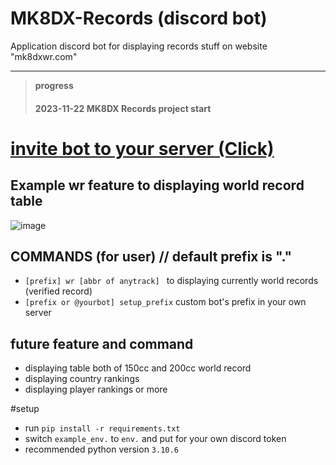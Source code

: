 # MK8DX-Records (discord bot)
Application discord bot for displaying records stuff on website "mk8dxwr.com"

---
>**progress**
>#### 2023-11-22 MK8DX Records project start
>
# [invite bot to your server (Click)](https://discord.com/api/oauth2/authorize?client_id=1176807126618878033&permissions=8&scope=bot)



## Example wr feature to displaying world record table
![image](https://cdn.discordapp.com/attachments/1172493621732327495/1176825238420455444/image.png?ex=657046e9&is=655dd1e9&hm=5fd881919d4a21101a9fdab29aa7768b8ffc2b64af8e892d2f32a53084d7aafd&)


## COMMANDS (for user) // default prefix is "." 
* `[prefix] wr [abbr of anytrack] ` to displaying currently world records (verified record)
* `[prefix or @yourbot] setup_prefix` custom bot's prefix in your own server
  
## future feature and command
* displaying table both of 150cc and 200cc world record
* displaying country rankings
* displaying player rankings
or more

#setup
* run ```pip install -r requirements.txt```
* switch `example_env.` to `env.` and put for your own discord token
* recommended python version `3.10.6`




